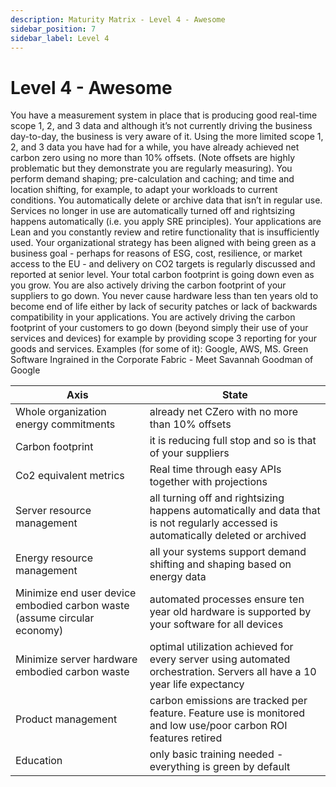 ```yaml
---
description: Maturity Matrix - Level 4 - Awesome
sidebar_position: 7
sidebar_label: Level 4
---
```


# Level 4 - Awesome
You have a measurement system in place that is producing good real-time scope 1, 2, and 3 data and although it’s not currently driving the business day-to-day, the business is very aware of it. Using the more limited scope 1, 2, and 3 data you have had for a while, you have already achieved net carbon zero using no more than 10% offsets. (Note offsets are highly problematic but they demonstrate you are regularly measuring). You perform demand shaping; pre-calculation and caching; and time and location shifting, for example, to adapt your workloads to current conditions. You automatically delete or archive data that isn’t in regular use. Services no longer in use are automatically turned off and rightsizing happens automatically (i.e. you apply SRE principles). Your applications are Lean and you constantly review and retire functionality that is insufficiently used. Your organizational strategy has been aligned with being green as a business goal - perhaps for reasons of ESG, cost, resilience, or market access to the EU - and delivery on CO2 targets is regularly discussed and reported at senior level. Your total carbon footprint is going down even as you grow. You are also actively driving the carbon footprint of your suppliers to go down. You never cause hardware less than ten years old to become end of life either by lack of security patches or lack of backwards compatibility in your applications. You are actively driving the carbon footprint of your customers to go down (beyond simply their use of your services and devices) for example by providing scope 3 reporting for your goods and services. Examples (for some of it): Google, AWS, MS. Green Software Ingrained in the Corporate Fabric - Meet Savannah Goodman of Google

| Axis      | State |
| ----------- | ----------- |
| Whole organization energy commitments | already net CZero with no more than 10% offsets |
| Carbon footprint | it is reducing full stop and so is that of your suppliers |
| Co2 equivalent metrics | Real time through easy APIs together with projections |
| Server resource management | all turning off and rightsizing happens automatically and data that is not regularly accessed is automatically deleted or archived |
| Energy resource management | all your systems support demand shifting and shaping based on energy data |
| Minimize end user device embodied carbon waste (assume circular economy) | automated processes ensure ten year old hardware is supported by your software for all devices |
| Minimize server hardware embodied carbon waste | optimal utilization achieved for every server using automated orchestration. Servers all have a 10 year life expectancy |
| Product management | carbon emissions are tracked per feature. Feature use is monitored and low use/poor carbon ROI features retired |
| Education | only basic training needed - everything is green by default |